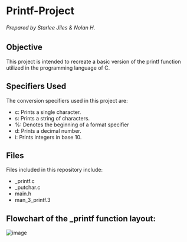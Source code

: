 # Printf-Project

###### Prepared by Starlee Jiles & Nolan H.

## Objective
This project is intended to recreate a basic version of the printf function utilized in the programming language of C.

## Specifiers Used
The conversion specifiers used in this project are:
- c: Prints a single character.
- s: Prints a string of characters.
- %: Denotes the beginning of a format specifier
- d: Prints a decimal number.
- i: Prints integers in base 10.

## Files
Files included in this repository include:
- _printf.c
- _putchar.c
- main.h
- man_3_printf.3

## Flowchart of the _printf function layout:

![image](https://github.com/starles-barkley/holbertonschool-printf/assets/144153159/5f3db037-a661-4fcf-aa25-e477cdf262bf)

